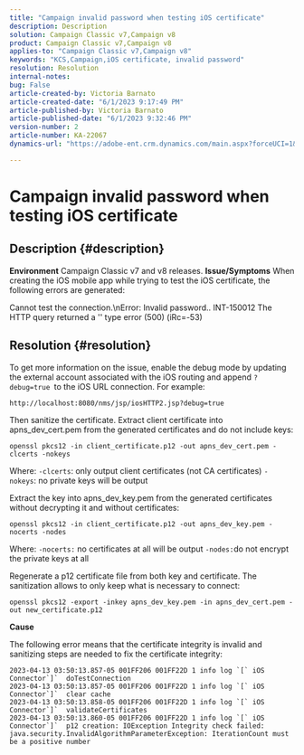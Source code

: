 ```yaml
---
title: "Campaign invalid password when testing iOS certificate"
description: Description
solution: Campaign Classic v7,Campaign v8
product: Campaign Classic v7,Campaign v8
applies-to: "Campaign Classic v7,Campaign v8"
keywords: "KCS,Campaign,iOS certificate, invalid password"
resolution: Resolution
internal-notes: 
bug: False
article-created-by: Victoria Barnato
article-created-date: "6/1/2023 9:17:49 PM"
article-published-by: Victoria Barnato
article-published-date: "6/1/2023 9:32:46 PM"
version-number: 2
article-number: KA-22067
dynamics-url: "https://adobe-ent.crm.dynamics.com/main.aspx?forceUCI=1&pagetype=entityrecord&etn=knowledgearticle&id=8206f2c1-c100-ee11-8f6e-6045bd006149"

---
```

# Campaign invalid password when testing iOS certificate

## Description {#description}

<b>Environment</b>
Campaign Classic v7 and v8 releases.
<b>Issue/Symptoms</b>
When creating the iOS mobile app while trying to test the iOS certificate, the following errors are generated:

Cannot test the connection.\nError: Invalid password.. INT-150012 The HTTP query returned a '' type error (500) (iRc=-53)


## Resolution {#resolution}


To get more information on the issue, enable the debug mode by updating the external account associated with the iOS routing and append `?debug=true `to the iOS URL connection. For example:

`http://localhost:8080/nms/jsp/iosHTTP2.jsp?debug=true`

Then sanitize the certificate. Extract client certificate into apns_dev_cert.pem from the generated certificates and do not include keys:

`openssl pkcs12 -in client_certificate.p12 -out apns_dev_cert.pem -clcerts -nokeys`

 Where:
`-clcerts`: only output client certificates (not CA certificates)
`-nokeys`: no private keys will be output

 Extract the key into apns_dev_key.pem from the generated certificates without decrypting it and without certificates:

`openssl pkcs12 -in client_certificate.p12 -out apns_dev_key.pem -nocerts -nodes`

 Where:
`-nocerts:` no certificates at all will be output
`-nodes:`do not encrypt the private keys at all

 Regenerate a p12 certificate file from both key and certificate. The sanitization allows to only keep what is necessary to connect: 

`openssl pkcs12 -export -inkey apns_dev_key.pem -in apns_dev_cert.pem -out new_certificate.p12`

<b>Cause</b>

The following error means that the certificate integrity is invalid and sanitizing steps are needed to fix the certificate integrity:


```
2023-04-13 03:50:13.857-05 001FF206 001FF22D 1 info log `[` iOS Connector`]`  doTestConnection
2023-04-13 03:50:13.857-05 001FF206 001FF22D 1 info log `[` iOS Connector`]`  clear cache
2023-04-13 03:50:13.858-05 001FF206 001FF22D 1 info log `[` iOS Connector`]`  validateCertificates
2023-04-13 03:50:13.860-05 001FF206 001FF22D 1 info log `[` iOS Connector`]`  p12 creation: IOException Integrity check failed: java.security.InvalidAlgorithmParameterException: IterationCount must be a positive number
```

